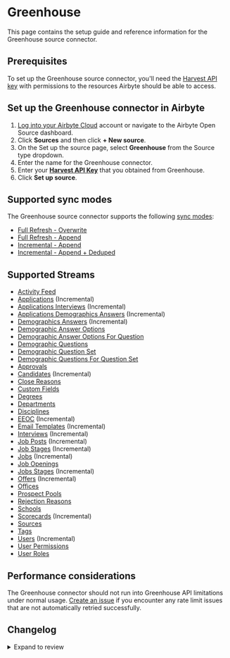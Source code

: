 # Greenhouse

This page contains the setup guide and reference information for the Greenhouse source connector.

## Prerequisites

To set up the Greenhouse source connector, you'll need the [Harvest API key](https://developers.greenhouse.io/harvest.html#authentication) with permissions to the resources Airbyte should be able to access.

## Set up the Greenhouse connector in Airbyte

1. [Log into your Airbyte Cloud](https://cloud.airbyte.com/workspaces) account or navigate to the Airbyte Open Source dashboard.
2. Click **Sources** and then click **+ New source**.
3. On the Set up the source page, select **Greenhouse** from the Source type dropdown.
4. Enter the name for the Greenhouse connector.
5. Enter your [**Harvest API Key**](https://developers.greenhouse.io/harvest.html#authentication) that you obtained from Greenhouse.
6. Click **Set up source**.

## Supported sync modes

The Greenhouse source connector supports the following [sync modes](https://docs.airbyte.com/cloud/core-concepts#connection-sync-modes):

- [Full Refresh - Overwrite](https://docs.airbyte.com/understanding-airbyte/connections/full-refresh-overwrite/)
- [Full Refresh - Append](https://docs.airbyte.com/understanding-airbyte/connections/full-refresh-append)
- [Incremental - Append](https://docs.airbyte.com/understanding-airbyte/connections/incremental-append)
- [Incremental - Append + Deduped](https://docs.airbyte.com/understanding-airbyte/connections/incremental-append-deduped)

## Supported Streams

- [Activity Feed](https://developers.greenhouse.io/harvest.html#get-retrieve-activity-feed)
- [Applications](https://developers.greenhouse.io/harvest.html#get-list-applications) \(Incremental\)
- [Applications Interviews](https://developers.greenhouse.io/harvest.html#get-list-scheduled-interviews-for-application) \(Incremental\)
- [Applications Demographics Answers](https://developers.greenhouse.io/harvest.html#get-list-demographic-answers-for-application) \(Incremental\)
- [Demographics Answers](https://developers.greenhouse.io/harvest.html#get-list-demographic-answers) \(Incremental\)
- [Demographic Answer Options](https://developers.greenhouse.io/harvest.html#get-list-demographic-answer-options)
- [Demographic Answer Options For Question](https://developers.greenhouse.io/harvest.html#get-list-demographic-answer-options-for-demographic-question)
- [Demographic Questions](https://developers.greenhouse.io/harvest.html#get-list-demographic-questions)
- [Demographic Question Set](https://developers.greenhouse.io/harvest.html#get-list-demographic-question-sets)
- [Demographic Questions For Question Set](https://developers.greenhouse.io/harvest.html#get-list-demographic-questions-for-demographic-question-set)
- [Approvals](https://developers.greenhouse.io/harvest.html#get-list-approvals-for-job)
- [Candidates](https://developers.greenhouse.io/harvest.html#get-list-candidates) \(Incremental\)
- [Close Reasons](https://developers.greenhouse.io/harvest.html#get-list-close-reasons)
- [Custom Fields](https://developers.greenhouse.io/harvest.html#get-list-custom-fields)
- [Degrees](https://developers.greenhouse.io/harvest.html#get-list-degrees)
- [Departments](https://developers.greenhouse.io/harvest.html#get-list-departments)
- [Disciplines](https://developers.greenhouse.io/harvest.html#get-list-approvals-for-job)
- [EEOC](https://developers.greenhouse.io/harvest.html#get-list-eeoc) \(Incremental\)
- [Email Templates](https://developers.greenhouse.io/harvest.html#get-list-email-templates) \(Incremental\)
- [Interviews](https://developers.greenhouse.io/harvest.html#get-list-scheduled-interviews) \(Incremental\)
- [Job Posts](https://developers.greenhouse.io/harvest.html#get-list-job-posts) \(Incremental\)
- [Job Stages](https://developers.greenhouse.io/harvest.html#get-list-job-stages) \(Incremental\)
- [Jobs](https://developers.greenhouse.io/harvest.html#get-list-jobs) \(Incremental\)
- [Job Openings](https://developers.greenhouse.io/harvest.html#get-list-job-openings)
- [Jobs Stages](https://developers.greenhouse.io/harvest.html#get-list-job-stages-for-job) \(Incremental\)
- [Offers](https://developers.greenhouse.io/harvest.html#get-list-offers) \(Incremental\)
- [Offices](https://developers.greenhouse.io/harvest.html#get-list-offices)
- [Prospect Pools](https://developers.greenhouse.io/harvest.html#get-list-prospect-pools)
- [Rejection Reasons](https://developers.greenhouse.io/harvest.html#get-list-rejection-reasons)
- [Schools](https://developers.greenhouse.io/harvest.html#get-list-schools)
- [Scorecards](https://developers.greenhouse.io/harvest.html#get-list-scorecards) \(Incremental\)
- [Sources](https://developers.greenhouse.io/harvest.html#get-list-sources)
- [Tags](https://developers.greenhouse.io/harvest.html#get-list-candidate-tags)
- [Users](https://developers.greenhouse.io/harvest.html#get-list-users) \(Incremental\)
- [User Permissions](https://developers.greenhouse.io/harvest.html#get-list-job-permissions)
- [User Roles](https://developers.greenhouse.io/harvest.html#the-user-role-object)

## Performance considerations

The Greenhouse connector should not run into Greenhouse API limitations under normal usage. [Create an issue](https://github.com/airbytehq/airbyte/issues) if you encounter any rate limit issues that are not automatically retried successfully.

## Changelog

<details>
  <summary>Expand to review</summary>

| Version    | Date       | Pull Request                                             | Subject                                                                                                                                                                |
|:-----------|:-----------|:---------------------------------------------------------|:-----------------------------------------------------------------------------------------------------------------------------------------------------------------------|
| 0.7.1      | 2025-08-25 | [65510](https://github.com/airbytehq/airbyte/pull/65510)     | Fix custom migrations to reference DeclarativeStream Pydantic model instead of runtime component |
| 0.7.0      | 2025-07-07 | [62830](https://github.com/airbytehq/airbyte/pull/62830) | Promoting release candidate 0.7.0-rc.1 to a main version. |
| 0.7.0-rc.1 | 2025-06-29 | [47283](https://github.com/airbytehq/airbyte/pull/47283) | Migrate to Manifest-only |
| 0.6.1      | 2025-03-22 | [53800](https://github.com/airbytehq/airbyte/pull/53800) | Update dependencies |
| 0.6.0      | 2025-03-14 | [55774](https://github.com/airbytehq/airbyte/pull/55774) | Promoting release candidate 0.6.0-rc.1 to a main version. |
| 0.6.0-rc.1 | 2025-03-14 | [54702](https://github.com/airbytehq/airbyte/pull/54702) | Update to latest airbyte-cdk, remove custom cursors.                                                                                                                   |
| 0.5.32     | 2025-02-01 | [52724](https://github.com/airbytehq/airbyte/pull/52724) | Update dependencies                                                                                                                                                    |
| 0.5.31     | 2025-01-25 | [51842](https://github.com/airbytehq/airbyte/pull/51842) | Update dependencies                                                                                                                                                    |
| 0.5.30     | 2025-01-11 | [51214](https://github.com/airbytehq/airbyte/pull/51214) | Update dependencies                                                                                                                                                    |
| 0.5.29     | 2024-12-28 | [50632](https://github.com/airbytehq/airbyte/pull/50632) | Update dependencies                                                                                                                                                    |
| 0.5.28     | 2024-12-21 | [50109](https://github.com/airbytehq/airbyte/pull/50109) | Update dependencies                                                                                                                                                    |
| 0.5.27     | 2024-12-14 | [49248](https://github.com/airbytehq/airbyte/pull/49248) | Starting with this version, the Docker image is now rootless. Please note that this and future versions will not be compatible with Airbyte versions earlier than 0.64 |
| 0.5.26     | 2024-12-12 | [48996](https://github.com/airbytehq/airbyte/pull/48996) | Update dependencies                                                                                                                                                    |
| 0.5.25     | 2024-10-29 | [47110](https://github.com/airbytehq/airbyte/pull/47110) | Update dependencies                                                                                                                                                    |
| 0.5.24     | 2024-10-23 | [47306](https://github.com/airbytehq/airbyte/pull/47306) | Add 'job_post_id' to applications stream scehma                                                                                                                        |
| 0.5.23     | 2024-10-12 | [46828](https://github.com/airbytehq/airbyte/pull/46828) | Update dependencies                                                                                                                                                    |
| 0.5.22     | 2024-10-05 | [46506](https://github.com/airbytehq/airbyte/pull/46506) | Update dependencies                                                                                                                                                    |
| 0.5.21     | 2024-09-28 | [46159](https://github.com/airbytehq/airbyte/pull/46159) | Update dependencies                                                                                                                                                    |
| 0.5.20     | 2024-09-21 | [45834](https://github.com/airbytehq/airbyte/pull/45834) | Update dependencies                                                                                                                                                    |
| 0.5.19     | 2024-09-17 | [45625](https://github.com/airbytehq/airbyte/pull/45625) | Change check stream                                                                                                                                                    |
| 0.5.18     | 2024-09-14 | [45476](https://github.com/airbytehq/airbyte/pull/45476) | Update dependencies                                                                                                                                                    |
| 0.5.17     | 2024-09-07 | [45229](https://github.com/airbytehq/airbyte/pull/45229) | Update dependencies                                                                                                                                                    |
| 0.5.16     | 2024-08-31 | [44755](https://github.com/airbytehq/airbyte/pull/44755) | Update dependencies                                                                                                                                                    |
| 0.5.15     | 2024-08-17 | [44246](https://github.com/airbytehq/airbyte/pull/44246) | Update dependencies                                                                                                                                                    |
| 0.5.14     | 2024-08-10 | [43595](https://github.com/airbytehq/airbyte/pull/43595) | Update dependencies                                                                                                                                                    |
| 0.5.13     | 2024-08-03 | [43160](https://github.com/airbytehq/airbyte/pull/43160) | Update dependencies                                                                                                                                                    |
| 0.5.12     | 2024-07-27 | [42816](https://github.com/airbytehq/airbyte/pull/42816) | Update dependencies                                                                                                                                                    |
| 0.5.11     | 2024-07-20 | [42240](https://github.com/airbytehq/airbyte/pull/42240) | Update dependencies                                                                                                                                                    |
| 0.5.10     | 2024-07-13 | [41787](https://github.com/airbytehq/airbyte/pull/41787) | Update dependencies                                                                                                                                                    |
| 0.5.9      | 2024-07-10 | [41215](https://github.com/airbytehq/airbyte/pull/41215) | Update dependencies                                                                                                                                                    |
| 0.5.8      | 2024-07-10 | [39601](https://github.com/airbytehq/airbyte/pull/39601) | Move spec to manifest, fix readme                                                                                                                                      |
| 0.5.7      | 2024-07-06 | [40882](https://github.com/airbytehq/airbyte/pull/40882) | Update dependencies                                                                                                                                                    |
| 0.5.6      | 2024-06-25 | [40451](https://github.com/airbytehq/airbyte/pull/40451) | Update dependencies                                                                                                                                                    |
| 0.5.5      | 2024-06-22 | [39968](https://github.com/airbytehq/airbyte/pull/39968) | Update dependencies                                                                                                                                                    |
| 0.5.4      | 2024-06-06 | [39247](https://github.com/airbytehq/airbyte/pull/39247) | [autopull] Upgrade base image to v1.2.2                                                                                                                                |
| 0.5.3      | 2024-04-19 | [36640](https://github.com/airbytehq/airbyte/pull/36640) | Updating to 0.80.0 CDK                                                                                                                                                 |
| 0.5.2      | 2024-04-12 | [36640](https://github.com/airbytehq/airbyte/pull/36640) | schema descriptions                                                                                                                                                    |
| 0.5.1      | 2024-03-12 | [35988](https://github.com/airbytehq/airbyte/pull/35988) | Unpin CDK version                                                                                                                                                      |
| 0.5.0      | 2024-02-20 | [35465](https://github.com/airbytehq/airbyte/pull/35465) | Per-error reporting and continue sync on stream failures                                                                                                               |
| 0.4.5      | 2024-02-09 | [35077](https://github.com/airbytehq/airbyte/pull/35077) | Manage dependencies with Poetry.                                                                                                                                       |
| 0.4.4      | 2023-11-29 | [32397](https://github.com/airbytehq/airbyte/pull/32397) | Increase test coverage and migrate to base image                                                                                                                       |
| 0.4.3      | 2023-09-20 | [30648](https://github.com/airbytehq/airbyte/pull/30648) | Update candidates.json                                                                                                                                                 |
| 0.4.2      | 2023-08-02 | [28969](https://github.com/airbytehq/airbyte/pull/28969) | Update CDK version                                                                                                                                                     |
| 0.4.1      | 2023-06-28 | [27773](https://github.com/airbytehq/airbyte/pull/27773) | Update following state breaking changes                                                                                                                                |
| 0.4.0      | 2023-04-26 | [25332](https://github.com/airbytehq/airbyte/pull/25332) | Add new streams: `ActivityFeed`, `Approvals`, `Disciplines`, `Eeoc`, `EmailTemplates`, `Offices`, `ProspectPools`, `Schools`, `Tags`, `UserPermissions`, `UserRoles`   |
| 0.3.1      | 2023-03-06 | [23231](https://github.com/airbytehq/airbyte/pull/23231) | Publish using low-code CDK Beta version                                                                                                                                |
| 0.3.0      | 2022-10-19 | [18154](https://github.com/airbytehq/airbyte/pull/18154) | Extend `Users` stream schema                                                                                                                                           |
| 0.2.11     | 2022-09-27 | [17239](https://github.com/airbytehq/airbyte/pull/17239) | Always install the latest version of Airbyte CDK                                                                                                                       |
| 0.2.10     | 2022-09-05 | [16338](https://github.com/airbytehq/airbyte/pull/16338) | Implement incremental syncs & fix SATs                                                                                                                                 |
| 0.2.9      | 2022-08-22 | [15800](https://github.com/airbytehq/airbyte/pull/15800) | Bugfix to allow reading sentry.yaml and schemas at runtime                                                                                                             |
| 0.2.8      | 2022-08-10 | [15344](https://github.com/airbytehq/airbyte/pull/15344) | Migrate connector to config-based framework                                                                                                                            |
| 0.2.7      | 2022-04-15 | [11941](https://github.com/airbytehq/airbyte/pull/11941) | Correct Schema data type for Applications, Candidates, Scorecards and Users                                                                                            |
| 0.2.6      | 2021-11-08 | [7607](https://github.com/airbytehq/airbyte/pull/7607)   | Implement demographics streams support. Update SAT for demographics streams                                                                                            |
| 0.2.5      | 2021-09-22 | [6377](https://github.com/airbytehq/airbyte/pull/6377)   | Refactor the connector to use CDK. Implement additional stream support                                                                                                 |
| 0.2.4      | 2021-09-15 | [6238](https://github.com/airbytehq/airbyte/pull/6238)   | Add identification of accessible streams for API keys with limited permissions                                                                                         |

</details>
